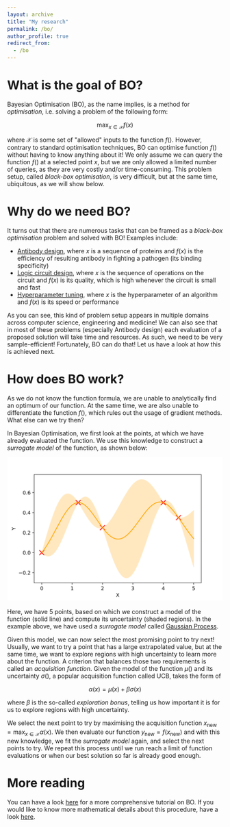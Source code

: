 ```yaml
---
layout: archive
title: "My research"
permalink: /bo/
author_profile: true
redirect_from:
  - /bo
---
```


What is the goal of BO?
======
Bayesian Optimisation (BO), as the name implies, is a method for _optimisation_, i.e. solving a problem of the following form:

$$ \max_{x \in \mathcal{X}} f(x) $$

where $\mathcal{X}$ is some set of "allowed" inputs to the function $f()$. However, contrary to standard optimisation techniques, BO can optimise function $f()$ without having to know anything about it! We only assume we can query the function $f()$ at a selected point $x$, but we are only allowed a limited number of queries, as they are very costly and/or time-consuming.
This problem setup, called _black-box optimisation_, is very difficult, but at the same time, ubiquitous, as we will show below.

Why do we need BO?
======

It turns out that there are numerous tasks that can be framed as a _black-box optimisation_ problem and solved with BO!
Examples include:
* [Antibody design](https://www.cell.com/cell-reports-methods/pdf/S2667-2375(22)00276-4.pdf),  where $x$ is a sequence of proteins and $f(x)$ is the efficiency of resulting antibody in fighting a pathogen (its binding specificity)
* [Logic circuit design](https://arxiv.org/pdf/2111.06178.pdf), where $x$ is the sequence of operations on the circuit and $f(x)$ is its quality, which is high whenever the circuit is small and fast
* [Hyperparameter tuning](https://dl.acm.org/doi/pdf/10.1613/jair.1.13643), where $x$ is the hyperparameter of an algorithm and $f(x)$ is its speed or performance

As you can see, this kind of problem setup appears in multiple domains across computer science, engineering and medicine! We can also see that in most of these problems (especially Antibody design) each evaluation of a proposed solution will take time and resources. As such, we need to be very sample-efficient!
Fortunately, BO can do that! Let us have a look at how this is achieved next.

How does BO work?
======
As we do not know the function formula, we are unable to analytically find an optimum of our function. At the same time, we are also unable to differentiate the function $f()$, which rules out the usage of gradient methods. What else can we try then?

In Bayesian Optimisation, we first look at the points, at which we have already evaluated the function. We use this knowledge to construct a _surrogate model_ of the function, as shown below:

<img src='/images/SampleBO1-1.png'>

Here, we have 5 points, based on which we construct a model of the function (solid line) and compute its uncertainty (shaded regions). In the example above, we have used a _surrogate model_ called  [Gaussian Process](https://en.wikipedia.org/wiki/Gaussian_process).

Given this model, we can now select the most promising point to try next! Usually, we want to try a point that has a large extrapolated value, but at the same time, we want to explore regions with high uncertainty to learn more about the function. A criterion that balances those two requirements is called an _acquisition function_. Given the model of the function $\mu()$ and its uncertainty $\sigma()$, a popular acquisition function called UCB, takes the form of 

$$ \alpha(x) = \mu(x) + \beta \sigma(x) $$

where $\beta$ is the so-called _exploration bonus_, telling us how important it is for us to explore regions with high uncertainty.

We select the next point to try by maximising the acquisition function $x_{\textrm{new}} = \max_{x \in \mathcal{X}} \alpha(x)$. We then evaluate our function $y_{\textrm{new}} = f(x_{\textrm{new}})$ and with this new knowledge, we fit the _surrogate model_ again, and select the next points to try. We repeat this process until we run reach a limit of function evaluations or when our best solution so far is already good enough.

More reading
====== 
You can have a look [here](https://arxiv.org/pdf/1807.02811.pdf%C2%A0) for a more comprehensive tutorial on BO. If you would like to know more mathematical details about this procedure, have a look [here](https://arxiv.org/pdf/0912.3995.pdf).
